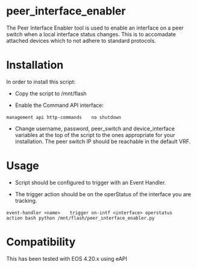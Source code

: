 # peer_interface_enabler
The Peer Interface Enabler tool is used to enable an interface on a peer switch when a local interface status changes.  This is to accomadate attached devices which to not adhere to standard protocols.

# Installation

In order to install this script:
- Copy the script to /mnt/flash

- Enable the Command API interface:

`management api http-commands`
`   no shutdown`

- Change username, password, peer_switch and device_interface variables at the top of the script to the ones appropriate for your installation. The peer switch IP should be reachable in the default VRF.
         
# Usage

- Script should be configured to trigger with an Event Handler.

- The trigger action should be on the operStatus of the interface you are tracking.
      
`event-handler <name>`
`   trigger on-intf <interface> operstatus`
`   action bash python /mnt/flash/peer_interface_enabler.py`

# Compatibility

This has been tested with EOS 4.20.x using eAPI

